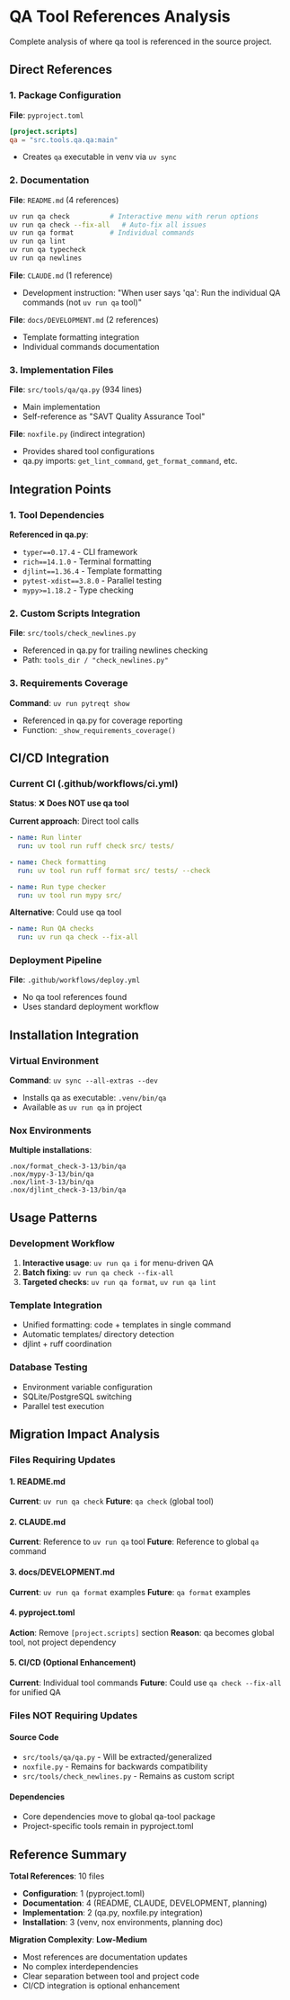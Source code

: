 # QA Tool References Analysis

Complete analysis of where qa tool is referenced in the source project.

## Direct References

### 1. Package Configuration
**File**: `pyproject.toml`
```toml
[project.scripts]
qa = "src.tools.qa.qa:main"
```
- Creates `qa` executable in venv via `uv sync`

### 2. Documentation
**File**: `README.md` (4 references)
```bash
uv run qa check          # Interactive menu with rerun options
uv run qa check --fix-all   # Auto-fix all issues
uv run qa format         # Individual commands
uv run qa lint
uv run qa typecheck
uv run qa newlines
```

**File**: `CLAUDE.md` (1 reference)
- Development instruction: "When user says 'qa': Run the individual QA commands (not `uv run qa` tool)"

**File**: `docs/DEVELOPMENT.md` (2 references)
- Template formatting integration
- Individual commands documentation

### 3. Implementation Files
**File**: `src/tools/qa/qa.py` (934 lines)
- Main implementation
- Self-reference as "SAVT Quality Assurance Tool"

**File**: `noxfile.py` (indirect integration)
- Provides shared tool configurations
- qa.py imports: `get_lint_command`, `get_format_command`, etc.

## Integration Points

### 1. Tool Dependencies
**Referenced in qa.py**:
- `typer==0.17.4` - CLI framework
- `rich==14.1.0` - Terminal formatting
- `djlint==1.36.4` - Template formatting
- `pytest-xdist==3.8.0` - Parallel testing
- `mypy>=1.18.2` - Type checking

### 2. Custom Scripts Integration
**File**: `src/tools/check_newlines.py`
- Referenced in qa.py for trailing newlines checking
- Path: `tools_dir / "check_newlines.py"`

### 3. Requirements Coverage
**Command**: `uv run pytreqt show`
- Referenced in qa.py for coverage reporting
- Function: `_show_requirements_coverage()`

## CI/CD Integration

### Current CI (.github/workflows/ci.yml)
**Status**: ❌ **Does NOT use qa tool**

**Current approach**: Direct tool calls
```yaml
- name: Run linter
  run: uv tool run ruff check src/ tests/

- name: Check formatting
  run: uv tool run ruff format src/ tests/ --check

- name: Run type checker
  run: uv tool run mypy src/
```

**Alternative**: Could use qa tool
```yaml
- name: Run QA checks
  run: uv run qa check --fix-all
```

### Deployment Pipeline
**File**: `.github/workflows/deploy.yml`
- No qa tool references found
- Uses standard deployment workflow

## Installation Integration

### Virtual Environment
**Command**: `uv sync --all-extras --dev`
- Installs qa as executable: `.venv/bin/qa`
- Available as `uv run qa` in project

### Nox Environments
**Multiple installations**:
```
.nox/format_check-3-13/bin/qa
.nox/mypy-3-13/bin/qa
.nox/lint-3-13/bin/qa
.nox/djlint_check-3-13/bin/qa
```

## Usage Patterns

### Development Workflow
1. **Interactive usage**: `uv run qa i` for menu-driven QA
2. **Batch fixing**: `uv run qa check --fix-all`
3. **Targeted checks**: `uv run qa format`, `uv run qa lint`

### Template Integration
- Unified formatting: code + templates in single command
- Automatic templates/ directory detection
- djlint + ruff coordination

### Database Testing
- Environment variable configuration
- SQLite/PostgreSQL switching
- Parallel test execution

## Migration Impact Analysis

### Files Requiring Updates

#### 1. README.md
**Current**: `uv run qa check`
**Future**: `qa check` (global tool)

#### 2. CLAUDE.md
**Current**: Reference to `uv run qa` tool
**Future**: Reference to global `qa` command

#### 3. docs/DEVELOPMENT.md
**Current**: `uv run qa format` examples
**Future**: `qa format` examples

#### 4. pyproject.toml
**Action**: Remove `[project.scripts]` section
**Reason**: qa becomes global tool, not project dependency

#### 5. CI/CD (Optional Enhancement)
**Current**: Individual tool commands
**Future**: Could use `qa check --fix-all` for unified QA

### Files NOT Requiring Updates

#### Source Code
- `src/tools/qa/qa.py` - Will be extracted/generalized
- `noxfile.py` - Remains for backwards compatibility
- `src/tools/check_newlines.py` - Remains as custom script

#### Dependencies
- Core dependencies move to global qa-tool package
- Project-specific tools remain in pyproject.toml

## Reference Summary

**Total References**: 10 files
- **Configuration**: 1 (pyproject.toml)
- **Documentation**: 4 (README, CLAUDE, DEVELOPMENT, planning)
- **Implementation**: 2 (qa.py, noxfile.py integration)
- **Installation**: 3 (venv, nox environments, planning doc)

**Migration Complexity**: **Low-Medium**
- Most references are documentation updates
- No complex interdependencies
- Clear separation between tool and project code
- CI/CD integration is optional enhancement